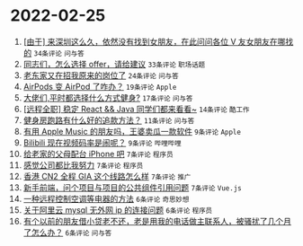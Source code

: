 # 2022-02-25

1. [[由于] 来深圳这么久，依然没有找到女朋友，在此问问各位 V 友女朋友在哪找的](https://www.v2ex.com/t/836301) `34条评论` `问与答`
1. [同志们，怎么选择 offer，请给建议](https://www.v2ex.com/t/836300) `33条评论` `职场话题`
1. [老东家又在招我原来的岗位了](https://www.v2ex.com/t/836304) `24条评论` `问与答`
1. [AirPods 变 AirPod 了咋办？](https://www.v2ex.com/t/836292) `19条评论` `Apple`
1. [大佬们,平时都选择什么方式健身?](https://www.v2ex.com/t/836306) `17条评论` `问与答`
1. [[远程全职] 稳定 React && Java 同学们都来看看~](https://www.v2ex.com/t/836297) `14条评论` `酷工作`
1. [健身房跑路有什么好的追款方法？](https://www.v2ex.com/t/836290) `11条评论` `问与答`
1. [有用 Apple Music 的朋友吗，王婆卖瓜一款软件](https://www.v2ex.com/t/836309) `9条评论` `Apple`
1. [Bilibili 现在视频码率是闹呢？](https://www.v2ex.com/t/836308) `9条评论` `哔哩哔哩`
1. [给老家的父母配台 iPhone 吧](https://www.v2ex.com/t/836317) `7条评论` `程序员`
1. [感觉公司都比我努力](https://www.v2ex.com/t/836303) `7条评论` `程序员`
1. [香港 CN2 全程 GIA 这个线路怎么样](https://www.v2ex.com/t/836296) `7条评论` `推广`
1. [新手前端，问个项目与项目的公共组件引用问题](https://www.v2ex.com/t/836295) `7条评论` `Vue.js`
1. [一种远程控制空调等电器的方法](https://www.v2ex.com/t/836318) `6条评论` `奇思妙想`
1. [关于阿里云 mysql 无外网 ip 的连接问题](https://www.v2ex.com/t/836313) `6条评论` `程序员`
1. [有个以前的朋友借小贷老不还，老是用我的电话做主联系人，被骚扰了几个月了怎么办？](https://www.v2ex.com/t/836311) `6条评论` `问与答`
